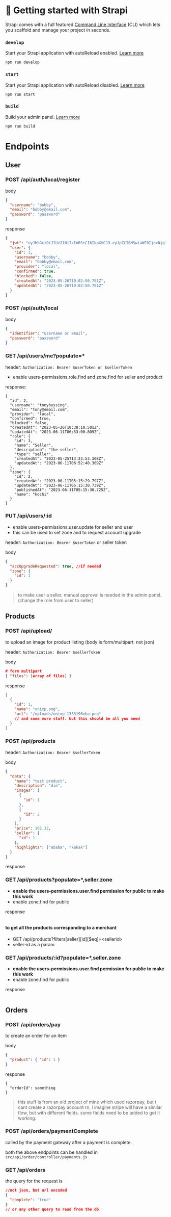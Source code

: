 # 🚀 Getting started with Strapi

Strapi comes with a full featured [Command Line Interface](https://docs.strapi.io/developer-docs/latest/developer-resources/cli/CLI.html) (CLI) which lets you scaffold and manage your project in seconds.

### `develop`

Start your Strapi application with autoReload enabled. [Learn more](https://docs.strapi.io/developer-docs/latest/developer-resources/cli/CLI.html#strapi-develop)

```
npm run develop
```

### `start`

Start your Strapi application with autoReload disabled. [Learn more](https://docs.strapi.io/developer-docs/latest/developer-resources/cli/CLI.html#strapi-start)

```
npm run start
```

### `build`

Build your admin panel. [Learn more](https://docs.strapi.io/developer-docs/latest/developer-resources/cli/CLI.html#strapi-build)

```
npm run build
```

# Endpoints

## User

### POST /api/auth/local/register

body

```json
{
  "username": "bobby",
  "email": "bobby@email.com",
  "password": "password"
}
```

response

```json
{
  "jwt": "eyJhbGciOiJIUzI1NiIsInR5cCI6IkpXVCJ9.eyJpZCI6MSwiaWF0IjoxNjg1MDk1MzcwLCJleHAiOjE2ODc2ODczNzB9.qFkkII-8tMESvbA5fbRZpoaX0MNoypJDNMRJEOkf9xo",
  "user": {
    "id": 1,
    "username": "bobby",
    "email": "bobby@email.com",
    "provider": "local",
    "confirmed": true,
    "blocked": false,
    "createdAt": "2023-05-26T10:02:50.781Z",
    "updatedAt": "2023-05-26T10:02:50.781Z"
  }
}
```

### POST /api/auth/local

body

```json
{
  "identifier": "username or email",
  "password": "password"
}
```

### GET /api/users/me?populate=\*

header: `Authorization: Bearer $userToken or $sellerToken`

- enable users-permissions.role.find and zone.find for seller and product

response:

```
{
  "id": 2,
  "username": "tonybussing",
  "email": "tony@email.com",
  "provider": "local",
  "confirmed": true,
  "blocked": false,
  "createdAt": "2023-05-26T10:38:10.501Z",
  "updatedAt": "2023-06-11T06:53:00.809Z",
  "role": {
    "id": 3,
    "name": "Seller",
    "description": "the seller",
    "type": "seller",
    "createdAt": "2023-05-25T13:23:53.308Z",
    "updatedAt": "2023-06-11T06:52:40.309Z"
  },
  "zone": {
    "id": 2,
    "createdAt": "2023-06-11T05:15:29.797Z",
    "updatedAt": "2023-06-11T05:15:30.739Z",
    "publishedAt": "2023-06-11T05:15:30.725Z",
    "name": "kochi"
  }
}
```

### PUT /api/users/:id

- enable users-permissions.user.update for seller and user
- this can be used to set zone and to request account upgrade

header: `Authorization: Bearer $userToken` or seller token

body

```json
{
  "accUpgradeRequested": true, //if needed
  "zone": {
    "id": 1
  }
}
```

> to make user a seller, manual approval is needed in the admin panel. (change the role from user to seller)

## Products

### POST /api/upload/

to upload an image for product listing (body is form/multipart. not json)

header: `Authorization: Bearer $sellerToken`

body

```json
# form multipart
{ "files": [array of files] }
```

response

```json
[
  {
    "id": 1,
    "name": "unixp.png",
    "url": "/uploads/unixp_1353196eba.png"
    // and some more stuff. but this should be all you need
  }
]
```

### POST /api/products

header: `Authorization: Bearer $sellerToken`

body

```json
{
  "data": {
    "name": "test product",
    "description": "die",
    "images": [
      {
        "id": 1
      },
      {
        "id": 2
      }
    ],
    "price": 102.32,
    "seller": {
      "id": 1
    },
    "highlights": ["ababa", "kakak"]
  }
}
```

response

### GET /api/products?populate=\*,seller.zone

- **enable the users-permissions.user.find permission for public to make this work**
- enable zone.find for public

response

```json

```

#### to get all the products corresponding to a merchant

- GET /api/products?filters[seller][id][$eq]=\<sellerid>
- seller-id as a param

### GET /api/products/:id?populate=\*,seller.zone

- **enable the users-permissions.user.find permission for public to make this work**
- enable zone.find for public

response

```json

```

## Orders

### POST /api/orders/pay

to create an order for an item

body

```json
{
  "product": { "id": 1 }
}
```

response

```
{
  "orderId": something
}
```

> this stuff is from an old project of mine which used razorpay, but i cant create a razorpay account rn, i imagine stripe will have a similar flow, but with different fields. some fields need to be added to get it working.

### POST /api/orders/paymentComplete

called by the payment gateway after a payment is complete.

both the above endpoints can be handled in `src/api/order/controller/payments.js`

### GET /api/orders

the query for the request is

```json
//not json, but url encoded
{
  "complete": "true"
}
// or any other query to read from the db
```

